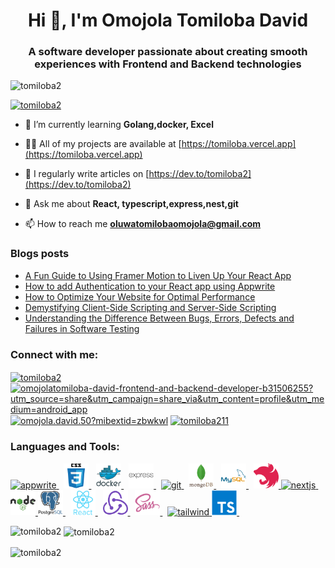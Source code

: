 <h1 align="center">Hi 👋, I'm Omojola Tomiloba David</h1>
<h3 align="center">A software developer passionate about creating smooth experiences with Frontend and Backend technologies</h3>

<p align="left"> <img src="https://komarev.com/ghpvc/?username=tomiloba2&label=Profile%20views&color=0e75b6&style=flat" alt="tomiloba2" /> </p>

<p align="left"> <a href="https://github.com/ryo-ma/github-profile-trophy"><img src="https://github-profile-trophy.vercel.app/?username=tomiloba2" alt="tomiloba2" /></a> </p>

- 🌱 I’m currently learning **Golang,docker, Excel**

- 👨‍💻 All of my projects are available at [https://tomiloba.vercel.app](https://tomiloba.vercel.app)

- 📝 I regularly write articles on [https://dev.to/tomiloba2](https://dev.to/tomiloba2)

- 💬 Ask me about **React, typescript,express,nest,git**

- 📫 How to reach me **oluwatomilobaomojola@gmail.com**

### Blogs posts
<!-- BLOG-POST-LIST:START -->
- [A Fun Guide to Using Framer Motion to Liven Up Your React App](https://dev.to/tomiloba2/a-fun-guide-to-using-framer-motion-to-liven-up-your-react-app-51n4)
- [How to add Authentication to your React app using Appwrite](https://dev.to/tomiloba2/how-to-add-authentication-to-your-react-app-using-appwrite-908)
- [How to Optimize Your Website for Optimal Performance](https://dev.to/tomiloba2/how-to-optimize-your-website-for-optimal-performance-466n)
- [Demystifying Client-Side Scripting and Server-Side Scripting](https://dev.to/tomiloba2/demystifying-client-side-scripting-and-server-side-scripting-49bi)
- [Understanding the Difference Between Bugs, Errors, Defects and Failures in Software Testing](https://dev.to/tomiloba2/understanding-the-difference-between-bugs-errors-defects-and-failures-in-software-testing-eje)
<!-- BLOG-POST-LIST:END -->

<h3 align="left">Connect with me:</h3>
<p align="left">
<a href="https://dev.to/tomiloba2" target="blank"><img align="center" src="https://raw.githubusercontent.com/rahuldkjain/github-profile-readme-generator/master/src/images/icons/Social/devto.svg" alt="tomiloba2" height="30" width="40" /></a>
<a href="https://www.linkedin.com/in/omojolatomiloba-david-frontend-and-backend-developer-b31506255" target="blank"><img align="center" src="https://raw.githubusercontent.com/rahuldkjain/github-profile-readme-generator/master/src/images/icons/Social/linked-in-alt.svg" alt="omojolatomiloba-david-frontend-and-backend-developer-b31506255?utm_source=share&utm_campaign=share_via&utm_content=profile&utm_medium=android_app" height="30" width="40" /></a>
<a href="https://fb.com/omojola.david.50?mibextid=zbwkwl" target="blank"><img align="center" src="https://raw.githubusercontent.com/rahuldkjain/github-profile-readme-generator/master/src/images/icons/Social/facebook.svg" alt="omojola.david.50?mibextid=zbwkwl" height="30" width="40" /></a>
<a href="https://instagram.com/tomiloba211" target="blank"><img align="center" src="https://raw.githubusercontent.com/rahuldkjain/github-profile-readme-generator/master/src/images/icons/Social/instagram.svg" alt="tomiloba211" height="30" width="40" /></a>
</p>

<h3 align="left">Languages and Tools:</h3>
<p align="left"> 
<a href="https://appwrite.io" target="_blank" rel="noreferrer"> <img src="https://www.vectorlogo.zone/logos/appwriteio/appwriteio-icon.svg" alt="appwrite" width="40" height="40"/> 
</a> &nbsp;
 <a href="https://www.w3schools.com/css/" target="_blank" rel="noreferrer"> <img src="https://raw.githubusercontent.com/devicons/devicon/master/icons/css3/css3-original-wordmark.svg" alt="css3" width="40" height="40"/> 
</a> &nbsp;
<a href="https://www.docker.com/" target="_blank" rel="noreferrer"> <img src="https://raw.githubusercontent.com/devicons/devicon/master/icons/docker/docker-original-wordmark.svg" alt="docker" width="40" height="40"/>
 </a> &nbsp;
 <a href="https://expressjs.com" target="_blank" rel="noreferrer"> <img src="https://raw.githubusercontent.com/devicons/devicon/master/icons/express/express-original-wordmark.svg" alt="express" width="40" height="40"/> 
 </a> &nbsp;
 <a href="https://git-scm.com/" target="_blank" rel="noreferrer"> <img src="https://www.vectorlogo.zone/logos/git-scm/git-scm-icon.svg" alt="git" width="40" height="40"/> 
</a> &nbsp;
<a href="https://www.mongodb.com/" target="_blank" rel="noreferrer"> <img src="https://raw.githubusercontent.com/devicons/devicon/master/icons/mongodb/mongodb-original-wordmark.svg" alt="mongodb" width="40" height="40"/> 
</a> &nbsp;
<a href="https://www.mysql.com/" target="_blank" rel="noreferrer"> <img src="https://raw.githubusercontent.com/devicons/devicon/master/icons/mysql/mysql-original-wordmark.svg" alt="mysql" width="40" height="40"/> 
</a>&nbsp;
 <a href="https://nestjs.com/" target="_blank" rel="noreferrer"> <img src="https://raw.githubusercontent.com/devicons/devicon/master/icons/nestjs/nestjs-plain.svg" alt="nestjs" width="40" height="40"/> </a> <a href="https://nextjs.org/" target="_blank" rel="noreferrer"> <img src="https://cdn.worldvectorlogo.com/logos/nextjs-2.svg" alt="nextjs" width="40" height="40"/>
 </a> &nbsp;
<a href="https://nodejs.org" target="_blank" rel="noreferrer"> <img src="https://raw.githubusercontent.com/devicons/devicon/master/icons/nodejs/nodejs-original-wordmark.svg" alt="nodejs" width="40" height="40"/> 
</a>
 <a href="https://www.postgresql.org" target="_blank" rel="noreferrer"> <img src="https://raw.githubusercontent.com/devicons/devicon/master/icons/postgresql/postgresql-original-wordmark.svg" alt="postgresql" width="40" height="40"/> 
</a>&nbsp;
 <a href="https://reactjs.org/" target="_blank" rel="noreferrer"> <img src="https://raw.githubusercontent.com/devicons/devicon/master/icons/react/react-original-wordmark.svg" alt="react" width="40" height="40"/>
  </a> &nbsp;
<a href="https://redux.js.org" target="_blank" rel="noreferrer"> <img src="https://raw.githubusercontent.com/devicons/devicon/master/icons/redux/redux-original.svg" alt="redux" width="40" height="40"/> 
</a> &nbsp;
<a href="https://sass-lang.com" target="_blank" rel="noreferrer"> <img src="https://raw.githubusercontent.com/devicons/devicon/master/icons/sass/sass-original.svg" alt="sass" width="40" height="40"/> 
</a> &nbsp;
 <a href="https://tailwindcss.com/" target="_blank" rel="noreferrer"> <img src="https://www.vectorlogo.zone/logos/tailwindcss/tailwindcss-icon.svg" alt="tailwind" width="40" height="40"/> </a> <a href="https://www.typescriptlang.org/" target="_blank" rel="noreferrer"> <img src="https://raw.githubusercontent.com/devicons/devicon/master/icons/typescript/typescript-original.svg" alt="typescript" width="40" height="40"/>
  </a>&nbsp;
  </p>

<p><img align="left" src="https://github-readme-stats.vercel.app/api/top-langs?username=tomiloba2&show_icons=true&locale=en&layout=compact" alt="tomiloba2" /></p>

<p>&nbsp;<img align="center" src="https://github-readme-stats.vercel.app/api?username=tomiloba2&show_icons=true&locale=en" alt="tomiloba2" /></p>

<p><img align="center" src="https://github-readme-streak-stats.herokuapp.com/?user=tomiloba2&" alt="tomiloba2" /></p>
